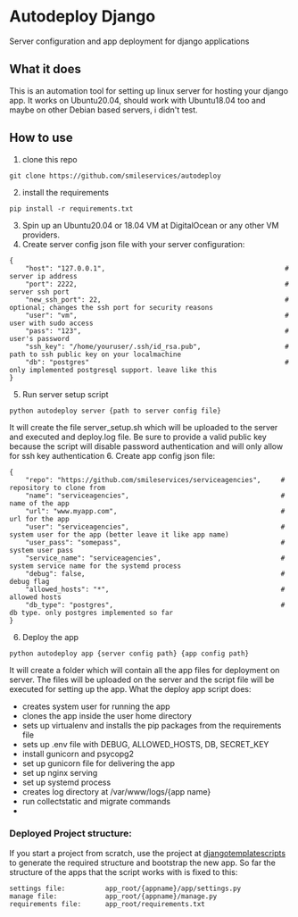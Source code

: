 # Autodeploy Django

Server configuration and app deployment for django applications

## What it does
This is an automation tool for setting up linux server for hosting your django app.
It works on Ubuntu20.04, should work with Ubuntu18.04 too and maybe on other Debian based servers, i didn't test.

## How to use
1. clone this repo
```angular2html
git clone https://github.com/smileservices/autodeploy
```
2. install the requirements
```angular2html
pip install -r requirements.txt
```
3. Spin up an Ubuntu20.04 or 18.04 VM at DigitalOcean or any other VM providers.
4. Create server config json file with your server configuration:
```angular2html
{
	"host": "127.0.0.1",                                             # server ip address
	"port": 2222,                                                    # server ssh port
	"new_ssh_port": 22,                                              # optional; changes the ssh port for security reasons
	"user": "vm",                                                    # user with sudo access
	"pass": "123",                                                   # user's password
	"ssh_key": "/home/youruser/.ssh/id_rsa.pub",                     # path to ssh public key on your localmachine 
	"db": "postgres"                                                 # only implemented postgresql support. leave like this
}
```
5. Run server setup script
```angular2html
python autodeploy server {path to server config file}
```
It will create the file server_setup.sh which will be uploaded to the server and executed and deploy.log file.
Be sure to provide a valid public key because the script will disable password authentication and will only allow for ssh key authentication
6. Create app config json file:
```angular2html
{
    "repo": "https://github.com/smileservices/serviceagencies",     # repository to clone from
    "name": "serviceagencies",                                      # name of the app
    "url": "www.myapp.com",                                         # url for the app
    "user": "serviceagencies",                                      # system user for the app (better leave it like app name)
    "user_pass": "somepass",                                        # system user pass
    "service_name": "serviceagencies",                              # system service name for the systemd process
    "debug": false,                                                 # debug flag
    "allowed_hosts": "*",                                           # allowed hosts
    "db_type": "postgres",                                          # db type. only postgres implemented so far
}
```
6. Deploy the app
```angular2html
python autodeploy app {server config path} {app config path}
```
It will create a folder which will contain all the app files for deployment on server. The files will be uploaded on the server and the script file will be executed for setting up the app.
What the deploy app script does:
 - creates system user for running the app
 - clones the app inside the user home directory
 - sets up virtualenv and installs the pip packages from the requirements file
 - sets up .env file with DEBUG, ALLOWED_HOSTS, DB, SECRET_KEY
 - install gunicorn and psycopg2
 - set up gunicorn file for delivering the app
 - set up nginx serving
 - set up systemd process
 - creates log directory at /var/www/logs/{app name}
 - run collectstatic and migrate commands
 - 
 
### Deployed Project structure:
If you start a project from scratch, use the project at [djangotemplatescripts](https://github.com/smileservices/djangotemplatescripts) to generate the required structure and bootstrap the new app. 
So far the structure of the apps that the script works with is fixed to this:
```angular2html
settings file:          app_root/{appname}/app/settings.py
manage file:            app_root/{appname}/manage.py
requirements file:      app_root/requirements.txt
```
